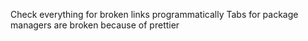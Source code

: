 Check everything for broken links programmatically
Tabs for package managers are broken because of prettier
